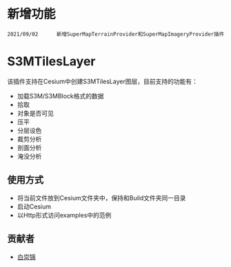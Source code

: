 # 新增功能
	2021/09/02		新增SuperMapTerrainProvider和SuperMapImageryProvider插件

# S3MTilesLayer

该插件支持在Cesium中创建S3MTilesLayer图层，目前支持的功能有：

* 加载S3M/S3MBlock格式的数据
* 拾取
* 对象是否可见
* 压平
* 分层设色
* 裁剪分析
* 剖面分析
* 淹没分析

## 使用方式

* 将当前文件放到Cesium文件夹中，保持和Build文件夹同一目录
* 启动Cesium
* 以Http形式访问examples中的范例

## 贡献者

- [白崇锦](https://github.com/baichongjin)
